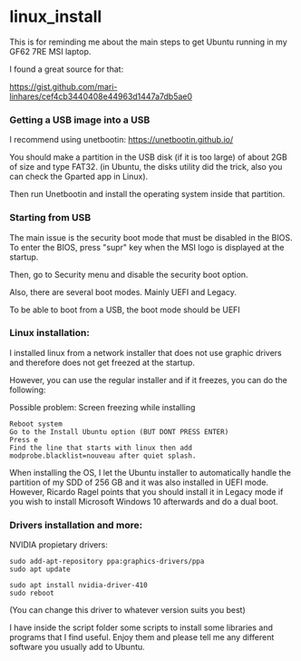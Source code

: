 # linux_install

This is for reminding me about the main steps to get Ubuntu running in my GF62 7RE MSI laptop.

I found a great source for that:

https://gist.github.com/mari-linhares/cef4cb3440408e44963d1447a7db5ae0

### Getting a USB image into a USB

I recommend using unetbootin: https://unetbootin.github.io/

You should make a partition in the USB disk (if it is too large) of about 2GB of size and type FAT32. (in Ubuntu, the disks utility did the trick, also you can check the Gparted app in Linux).

Then run Unetbootin and install the operating system inside that partition.

### Starting from USB

The main issue is the security boot mode that must be disabled in the BIOS. To enter the BIOS, press "supr" key when the MSI logo is displayed at the startup.

Then, go to Security menu and disable the security boot option.

Also, there are several boot modes. Mainly UEFI and Legacy.

To be able to boot from a USB, the boot mode should be UEFI

### Linux installation:

I installed linux from a network installer that does not use graphic drivers and therefore does not get freezed at the startup.

However, you can use the regular installer and if it freezes, you can do the following:

Possible problem: Screen freezing while installing

    Reboot system
    Go to the Install Ubuntu option (BUT DONT PRESS ENTER)
    Press e
    Find the line that starts with linux then add modprobe.blacklist=nouveau after quiet splash.

When installing the OS, I let the Ubuntu installer to automatically handle the partition of my SDD of 256 GB and it was also installed in UEFI mode.  However, Ricardo Ragel points that you should install it in Legacy mode if you wish to install Microsoft Windows 10 afterwards and do a dual boot.



### Drivers installation and more:

NVIDIA propietary drivers:

    sudo add-apt-repository ppa:graphics-drivers/ppa
    sudo apt update

    sudo apt install nvidia-driver-410  
    sudo reboot


(You can change this driver to whatever version suits you best)

I have inside the script folder some scripts to install some libraries and programs that I find useful. Enjoy them and please tell me any different software you usually add to Ubuntu.
